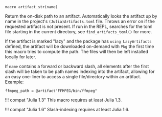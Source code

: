 ```
macro artifact_str(name)
```

Return the on-disk path to an artifact. Automatically looks the artifact up by name in the project's `(Julia)Artifacts.toml` file. Throws an error on if the requested artifact is not present. If run in the REPL, searches for the toml file starting in the current directory, see `find_artifacts_toml()` for more.

If the artifact is marked "lazy" and the package has `using LazyArtifacts` defined, the artifact will be downloaded on-demand with `Pkg` the first time this macro tries to compute the path. The files will then be left installed locally for later.

If `name` contains a forward or backward slash, all elements after the first slash will be taken to be path names indexing into the artifact, allowing for an easy one-liner to access a single file/directory within an artifact.  Example:

```
ffmpeg_path = @artifact"FFMPEG/bin/ffmpeg"
```

!!! compat "Julia 1.3"
    This macro requires at least Julia 1.3.


!!! compat "Julia 1.6"
    Slash-indexing requires at least Julia 1.6.

